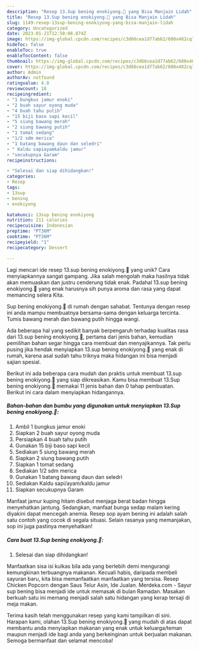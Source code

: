 ```yaml
---
description: "Resep 13.Sup bening enokiyong.🙆 yang Bisa Manjain Lidah"
title: "Resep 13.Sup bening enokiyong.🙆 yang Bisa Manjain Lidah"
slug: 1149-resep-13sup-bening-enokiyong-yang-bisa-manjain-lidah
category: Uncategorized
date: 2023-01-21T12:50:08.874Z
image: https://img-global.cpcdn.com/recipes/c3d66cea1d77ab62/680x482cq70/13sup-bening-enokiyong-foto-resep-utama.jpg
hideToc: false
enableToc: true
enableTocContent: false
thumbnail: https://img-global.cpcdn.com/recipes/c3d66cea1d77ab62/680x482cq70/13sup-bening-enokiyong-foto-resep-utama.jpg
cover: https://img-global.cpcdn.com/recipes/c3d66cea1d77ab62/680x482cq70/13sup-bening-enokiyong-foto-resep-utama.jpg
author: Admin
authorAv: notfound
ratingvalue: 4.8
reviewcount: 18
recipeingredient:
- "1 bungkus jamur enoki"
- "2 buah sayur oyong muda"
- "4 buah tahu putih"
- "15 biji baso sapi kecil"
- "5 siung bawang merah"
- "2 siung bawang putih"
- "1 tomat sedang"
- "1/2 sdm merica"
- "1 batang bawang daun dan seledri"
- " Kaldu sapiayamkaldu jamur"
- "secukupnya Garam"
recipeinstructions:

- "Selesai dan siap dihidangkan!"
categories:
- Resep
tags:
- 13sup
- bening
- enokiyong

katakunci: 13sup bening enokiyong 
nutrition: 211 calories
recipecuisine: Indonesian
preptime: "PT36M"
cooktime: "PT36M"
recipeyield: "1"
recipecategory: Dessert

---
```





Lagi mencari ide resep 13.sup bening enokiyong.🙆 yang unik? Cara menyiapkannya sangat gampang. Jika salah mengolah maka hasilnya tidak akan memuaskan dan justru cenderung tidak enak. Padahal 13.sup bening enokiyong.🙆 yang enak harusnya sih punya aroma dan rasa yang dapat memancing selera Kita.





Sup bening enokiyong.🙆 di rumah dengan sahabat. Tentunya dengan resep ini anda mampu membuatnya bersama-sama dengan keluarga tercinta. Tumis bawang merah dan bawang putih hingga wangi.

Ada beberapa hal yang sedikit banyak berpengaruh terhadap kualitas rasa dari 13.sup bening enokiyong.🙆, pertama dari jenis bahan, kemudian pemilihan bahan segar hingga cara membuat dan menyajikannya. Tak perlu pusing jika hendak menyiapkan 13.sup bening enokiyong.🙆 yang enak di rumah, karena asal sudah tahu triknya maka hidangan ini bisa menjadi sajian spesial.






Berikut ini ada beberapa cara mudah dan praktis untuk membuat 13.sup bening enokiyong.🙆 yang siap dikreasikan. Kamu bisa membuat 13.Sup bening enokiyong.🙆 memakai 11 jenis bahan dan 0 tahap pembuatan. Berikut ini cara dalam menyiapkan hidangannya.

<!--inarticleads1-->

##### Bahan-bahan dan bumbu yang digunakan untuk menyiapkan 13.Sup bening enokiyong.🙆:

1. Ambil 1 bungkus jamur enoki
1. Siapkan 2 buah sayur oyong muda
1. Persiapkan 4 buah tahu putih
1. Gunakan 15 biji baso sapi kecil
1. Sediakan 5 siung bawang merah
1. Siapkan 2 siung bawang putih
1. Siapkan 1 tomat sedang
1. Sediakan 1/2 sdm merica
1. Gunakan 1 batang bawang daun dan seledri
1. Sediakan  Kaldu sapi/ayam/kaldu jamur
1. Siapkan secukupnya Garam


Manfaat jamur kuping hitam disebut menjaga berat badan hingga menyehatkan jantung. Sedangkan, manfaat bunga sedap malam kering diyakini dapat mencegah anemia. Resep sop ayam bening ini adalah salah satu contoh yang cocok di segala situasi. Selain rasanya yang memanjakan, sop ini juga pastinya menyehatkan! 

<!--inarticleads2-->

##### Cara buat 13.Sup bening enokiyong.🙆:


1. Selesai dan siap dihidangkan!

Manfaatkan sisa isi kulkas bila ada yang berlebih demi mengurangi kemungkinan terbuangnya makanan. Kecuali habis, daripada membeli sayuran baru, kita bisa memanfaatkan manfaatkan yang tersisa. Resep Chicken Popcorn dengan Saus Telur Asin, Ide Jualan. Merdeka.com - Sayur sup bening bisa menjadi ide untuk memasak di bulan Ramadan. Masakan berkuah satu ini memang menjadi salah satu hidangan yang kerap tersaji di meja makan. 

Terima kasih telah menggunakan resep yang kami tampilkan di sini. Harapan kami, olahan 13.Sup bening enokiyong.🙆 yang mudah di atas dapat membantu anda menyiapkan makanan yang enak untuk keluarga/teman maupun menjadi ide bagi anda yang berkeinginan untuk berjualan makanan. Semoga bermanfaat dan selamat mencoba!
